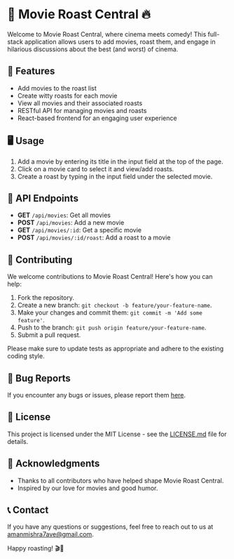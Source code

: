 # 🍿 Movie Roast Central 🔥

Welcome to Movie Roast Central, where cinema meets comedy! This full-stack application allows users to add movies, roast them, and engage in hilarious discussions about the best (and worst) of cinema.

## 🚀 Features

- Add movies to the roast list
- Create witty roasts for each movie
- View all movies and their associated roasts
- RESTful API for managing movies and roasts
- React-based frontend for an engaging user experience

## 🖥️ Usage

1. Add a movie by entering its title in the input field at the top of the page.
2. Click on a movie card to select it and view/add roasts.
3. Create a roast by typing in the input field under the selected movie.

## 🔧 API Endpoints

- **GET** `/api/movies`: Get all movies
- **POST** `/api/movies`: Add a new movie
- **GET** `/api/movies/:id`: Get a specific movie
- **POST** `/api/movies/:id/roast`: Add a roast to a movie

## 🤝 Contributing

We welcome contributions to Movie Roast Central! Here's how you can help:

1. Fork the repository.
2. Create a new branch: `git checkout -b feature/your-feature-name`.
3. Make your changes and commit them: `git commit -m 'Add some feature'`.
4. Push to the branch: `git push origin feature/your-feature-name`.
5. Submit a pull request.

Please make sure to update tests as appropriate and adhere to the existing coding style.

## 🐛 Bug Reports

If you encounter any bugs or issues, please report them [here](https://github.com/amanmishra7ave/movie-roast-central/issues).

## 📜 License

This project is licensed under the MIT License - see the [LICENSE.md](LICENSE.md) file for details.

## 🙏 Acknowledgments

- Thanks to all contributors who have helped shape Movie Roast Central.
- Inspired by our love for movies and good humor.

## 📞 Contact

If you have any questions or suggestions, feel free to reach out to us at amanmishra7ave@gmail.com.

Happy roasting! 🎬🍿
